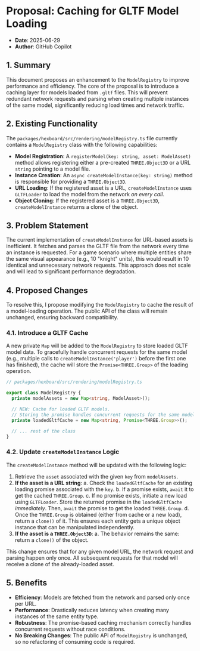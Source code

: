 # Proposal: Caching for GLTF Model Loading

- **Date**: 2025-06-29
- **Author**: GitHub Copilot

## 1. Summary

This document proposes an enhancement to the `ModelRegistry` to improve performance and efficiency. The core of the proposal is to introduce a caching layer for models loaded from `.gltf` files. This will prevent redundant network requests and parsing when creating multiple instances of the same model, significantly reducing load times and network traffic.

## 2. Existing Functionality

The `packages/hexboard/src/rendering/modelRegistry.ts` file currently contains a `ModelRegistry` class with the following capabilities:

- **Model Registration**: A `registerModel(key: string, asset: ModelAsset)` method allows registering either a pre-created `THREE.Object3D` or a URL `string` pointing to a model file.
- **Instance Creation**: An `async createModelInstance(key: string)` method is responsible for providing a `THREE.Object3D`.
- **URL Loading**: If the registered asset is a URL, `createModelInstance` uses `GLTFLoader` to load the model from the network _on every call_.
- **Object Cloning**: If the registered asset is a `THREE.Object3D`, `createModelInstance` returns a clone of the object.

## 3. Problem Statement

The current implementation of `createModelInstance` for URL-based assets is inefficient. It fetches and parses the GLTF file from the network every time an instance is requested. For a game scenario where multiple entities share the same visual appearance (e.g., 10 "knight" units), this would result in 10 identical and unnecessary network requests. This approach does not scale and will lead to significant performance degradation.

## 4. Proposed Changes

To resolve this, I propose modifying the `ModelRegistry` to cache the result of a model-loading operation. The public API of the class will remain unchanged, ensuring backward compatibility.

### 4.1. Introduce a GLTF Cache

A new private `Map` will be added to the `ModelRegistry` to store loaded GLTF model data. To gracefully handle concurrent requests for the same model (e.g., multiple calls to `createModelInstance('player')` before the first one has finished), the cache will store the `Promise<THREE.Group>` of the loading operation.

```typescript
// packages/hexboard/src/rendering/modelRegistry.ts

export class ModelRegistry {
  private modelAssets = new Map<string, ModelAsset>();

  // NEW: Cache for loaded GLTF models.
  // Storing the promise handles concurrent requests for the same model key.
  private loadedGltfCache = new Map<string, Promise<THREE.Group>>();

  // ... rest of the class
}
```

### 4.2. Update `createModelInstance` Logic

The `createModelInstance` method will be updated with the following logic:

1.  Retrieve the `asset` associated with the given `key` from `modelAssets`.
2.  **If the asset is a URL string**:
    a. Check the `loadedGltfCache` for an existing loading promise associated with the `key`.
    b. If a promise exists, `await` it to get the cached `THREE.Group`.
    c. If no promise exists, initiate a new load using `GLTFLoader`. Store the returned promise in the `loadedGltfCache` _immediately_. Then, `await` the promise to get the loaded `THREE.Group`.
    d. Once the `THREE.Group` is obtained (either from cache or a new load), return a `clone()` of it. This ensures each entity gets a unique object instance that can be manipulated independently.
3.  **If the asset is a `THREE.Object3D`**:
    a. The behavior remains the same: return a `clone()` of the object.

This change ensures that for any given model URL, the network request and parsing happen only once. All subsequent requests for that model will receive a clone of the already-loaded asset.

## 5. Benefits

- **Efficiency**: Models are fetched from the network and parsed only once per URL.
- **Performance**: Drastically reduces latency when creating many instances of the same entity type.
- **Robustness**: The promise-based caching mechanism correctly handles concurrent requests without race conditions.
- **No Breaking Changes**: The public API of `ModelRegistry` is unchanged, so no refactoring of consuming code is required.
